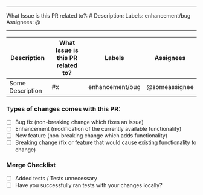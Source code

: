 
---
What Issue is this PR related to?: #
Description: 
Labels: enhancement/bug
Assignees: @

---

| Description  | What Issue is this PR related to? | Labels | Assignees |
| ------------- | ------------- | ----------|--------- |
| Some Description| #x | enhancement/bug | @someassignee|


### Types of changes comes with this PR:

* [ ] Bug fix (non-breaking change which fixes an issue)
* [ ] Enhancement (modification of the currently available functionality)
* [ ] New feature (non-breaking change which adds functionality)
* [ ] Breaking change (fix or feature that would cause existing functionality to change)

### Merge Checklist

* [ ] Added tests / Tests unnecessary
* [ ] Have you successfully ran tests with your changes locally?

<!-- Mark completed items with an [x] -->